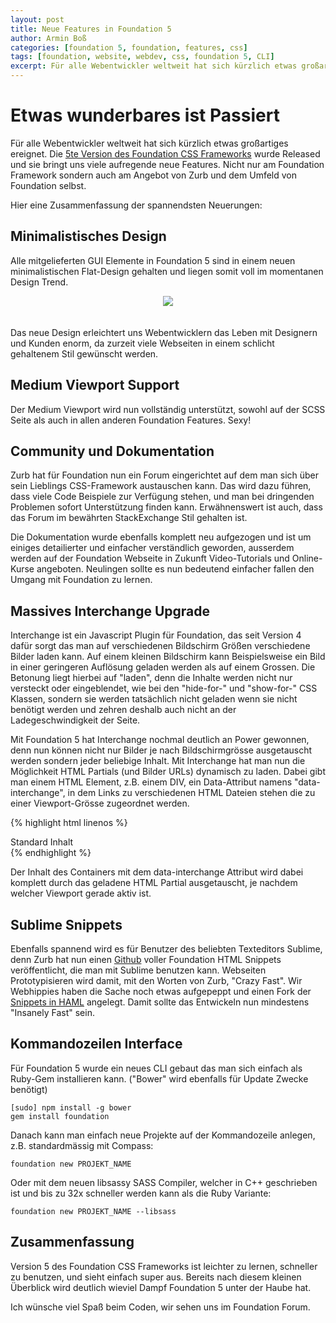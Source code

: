 ```yaml
---
layout: post
title: Neue Features in Foundation 5
author: Armin Boß
categories: [foundation 5, foundation, features, css]
tags: [foundation, website, webdev, css, foundation 5, CLI]
excerpt: Für alle Webentwickler weltweit hat sich kürzlich etwas großartiges ereignet. Die 5te Version des Foundation CSS Frameworks wurde Released, und sie bringt uns viele aufregende neue Features. Nicht nur am Foundation Framework selbst sondern auch am Angebot von Zurb und dem Umfeld von Foundation selbst. Hier eine Zusammenfassung der Neuerungen die ich am spannendsten finde.
---
```


Etwas wunderbares ist Passiert
==============================

Für alle Webentwickler weltweit hat sich kürzlich etwas großartiges ereignet. Die [5te Version des Foundation CSS Frameworks](http://foundation.zurb.com) wurde Released und sie bringt uns viele aufregende neue Features. Nicht nur am Foundation Framework sondern auch am Angebot von Zurb und dem Umfeld von Foundation selbst.

Hier eine Zusammenfassung der spannendsten Neuerungen:


Minimalistisches Design
-----------------------

Alle mitgelieferten GUI Elemente in Foundation 5 sind in einem neuen minimalistischen Flat-Design gehalten und liegen somit voll im momentanen Design Trend.

<div style="text-align: center">
  <img src="{% asset_path blog/foundation_minimalistic.jpg %}" style="width: auto; padding-bottom: 20px;"/>
</div>
 
Das neue Design erleichtert uns Webentwicklern das Leben mit Designern und Kunden enorm, da zurzeit viele Webseiten in einem schlicht gehaltenem Stil gewünscht werden.


Medium Viewport Support
-----------------------

Der Medium Viewport wird nun vollständig unterstützt, sowohl auf der SCSS Seite als auch in allen anderen Foundation Features. Sexy!


Community und Dokumentation
---------------------------

Zurb hat für Foundation nun ein Forum eingerichtet auf dem man sich über sein Lieblings CSS-Framework austauschen kann.
Das wird dazu führen, dass viele Code Beispiele zur Verfügung stehen, und man bei dringenden Problemen sofort Unterstützung finden kann.
Erwähnenswert ist auch, dass das Forum im bewährten StackExchange Stil gehalten ist.

Die Dokumentation wurde ebenfalls komplett neu aufgezogen und ist um einiges detailierter und einfacher verständlich geworden, ausserdem werden auf der Foundation Webseite in Zukunft Video-Tutorials und Online-Kurse angeboten.
Neulingen sollte es nun bedeutend einfacher fallen den Umgang mit Foundation zu lernen.

Massives Interchange Upgrade
----------------------------

Interchange ist ein Javascript Plugin für Foundation, das seit Version 4 dafür sorgt das man auf verschiedenen Bildschirm Größen verschiedene Bilder laden kann.
Auf einem kleinen Bildschirm kann Beispielsweise ein Bild in einer geringeren Auflösung geladen werden als auf einem Grossen. Die Betonung liegt hierbei auf "laden", denn die Inhalte werden nicht nur versteckt oder eingeblendet, wie bei den "hide-for-" und "show-for-" CSS Klassen, sondern sie werden tatsächlich nicht geladen wenn sie nicht benötigt werden und zehren deshalb auch nicht an der Ladegeschwindigkeit der Seite.

Mit Foundation 5 hat Interchange nochmal deutlich an Power gewonnen, denn nun können nicht nur Bilder je nach Bildschirmgrösse ausgetauscht werden sondern jeder beliebige Inhalt.
Mit Interchange hat man nun die Möglichkeit HTML Partials (und Bilder URLs) dynamisch zu laden. Dabei gibt man einem HTML Element, z.B. einem DIV, ein Data-Attribut namens "data-interchange", in dem Links zu verschiedenen HTML Dateien stehen die zu einer Viewport-Grösse zugeordnet werden.

{% highlight html linenos %}
    <div data-interchange="[/pfad/klein.html, (small)], [/pfad/gross.html, (large)]"> 
        Standard Inhalt
    </div>
{% endhighlight %}

Der Inhalt des Containers mit dem data-interchange Attribut wird dabei komplett durch das geladene HTML Partial ausgetauscht, je nachdem welcher Viewport gerade aktiv ist.

Sublime Snippets
----------------

Ebenfalls spannend wird es für Benutzer des beliebten Texteditors Sublime, denn Zurb hat nun einen [Github](https://github.com/zurb/foundation-5-sublime-snippets) voller Foundation HTML Snippets veröffentlicht, die man mit Sublime benutzen kann.
Webseiten Prototypisieren wird damit, mit den Worten von Zurb, "Crazy Fast".
Wir Webhippies haben die Sache noch etwas aufgepeppt und einen Fork der [Snippets in HAML](https://github.com/webhippie/foundation-5-sublime-snippets/tree/haml-snippets/Snippets/Sublime%20Snippets/haml) angelegt. Damit sollte das Entwickeln nun mindestens "Insanely Fast" sein.

Kommandozeilen Interface
------------------------

Für Foundation 5 wurde ein neues CLI gebaut das man sich einfach als Ruby-Gem installieren kann. ("Bower" wird ebenfalls für Update Zwecke benötigt)

    [sudo] npm install -g bower
    gem install foundation

Danach kann man einfach neue Projekte auf der Kommandozeile anlegen, z.B. standardmässig mit Compass:

    foundation new PROJEKT_NAME

Oder mit dem neuen libsassy SASS Compiler, welcher in C++ geschrieben ist und bis zu 32x schneller werden kann als die Ruby Variante:

    foundation new PROJEKT_NAME --libsass

Zusammenfassung
---------------

Version 5 des Foundation CSS Frameworks ist leichter zu lernen, schneller zu benutzen, und sieht einfach super aus. Bereits nach diesem kleinen Überblick wird deutlich wieviel Dampf Foundation 5 unter der Haube hat.

Ich wünsche viel Spaß beim Coden, wir sehen uns im Foundation Forum.
